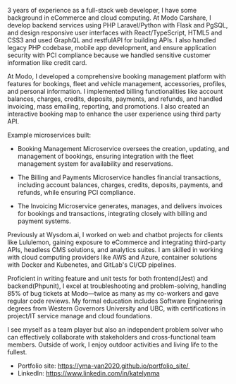 3 years of experience as a full-stack web developer, I have some background in eCommerce and cloud computing. At Modo Carshare, I develop backend services using PHP Laravel/Python with Flask and PgSQL, and design responsive user interfaces with React/TypeScript, HTML5 and CSS3 and used GraphQL and restfulAPI for building APIs. I also handled legacy PHP codebase, mobile app development, and ensure application security with PCI compliance because we handled sensitive customer information like credit card.

At Modo, I developed a comprehensive booking management platform with features for bookings, fleet and vehicle management, accessories, profiles, and personal information. I implemented billing functionalities like account balances, charges, credits, deposits, payments, and refunds, and handled invoicing, mass emailing, reporting, and promotions. I also created an interactive booking map to enhance the user experience using third party API.

Example microservices built:

* Booking Management Microservice oversees the creation, updating, and management of bookings, ensuring integration with the fleet management system for availability and reservations. 

* The Billing and Payments Microservice handles financial transactions, including account balances, charges, credits, deposits, payments, and refunds, while ensuring PCI compliance.

* The Invoicing Microservice generates, manages, and delivers invoices for bookings and transactions, integrating closely with billing and payment systems.

Previously at Wysdom.ai, I worked on web and chatbot projects for clients like Lululemon, gaining exposure to eCommerce and integrating third-party APIs, headless CMS solutions, and analytics suites. I am skilled in working with cloud computing providers like AWS and Azure, container solutions with Docker and Kubenetes, and GitLab's CI/CD pipelines. 

Proficient in writing feature and unit tests for both frontend(Jest) and backend(Phpunit), I excel at troubleshooting and problem-solving, handling 85% of bug tickets at Modo—twice as many as my co-workers and gave regular code reviews. My formal education includes Software Engineering degrees from Western Governors University and UBC, with certifications in project/IT service manage and cloud foundations.

I see myself as a team player but also an independent problem solver who can  effectively collaborate with stakeholders and cross-functional team members. Outside of work, I enjoy outdoor activities and living life to the fullest.

* Portfolio site: https://yma-van2020.github.io/portfolio_site/  
* LinkedIn: https://www.linkedin.com/in/katelynma
